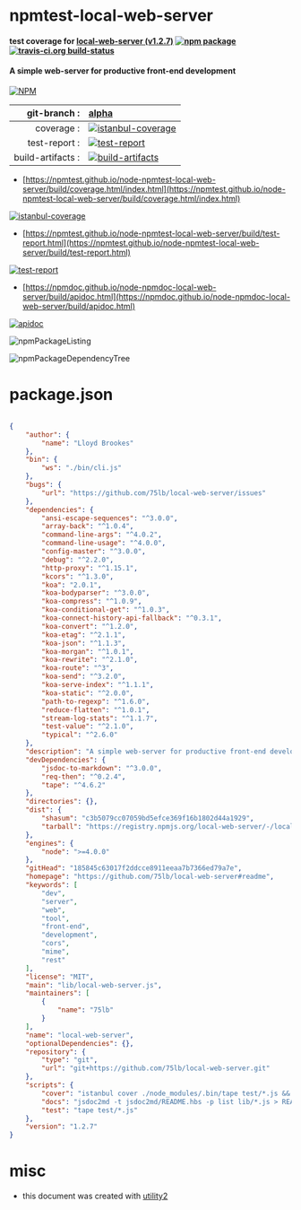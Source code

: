 # npmtest-local-web-server

#### test coverage for  [local-web-server (v1.2.7)](https://github.com/75lb/local-web-server#readme)  [![npm package](https://img.shields.io/npm/v/npmtest-local-web-server.svg?style=flat-square)](https://www.npmjs.org/package/npmtest-local-web-server) [![travis-ci.org build-status](https://api.travis-ci.org/npmtest/node-npmtest-local-web-server.svg)](https://travis-ci.org/npmtest/node-npmtest-local-web-server)

#### A simple web-server for productive front-end development

[![NPM](https://nodei.co/npm/local-web-server.png?downloads=true&downloadRank=true&stars=true)](https://www.npmjs.com/package/local-web-server)

| git-branch : | [alpha](https://github.com/npmtest/node-npmtest-local-web-server/tree/alpha)|
|--:|:--|
| coverage : | [![istanbul-coverage](https://npmtest.github.io/node-npmtest-local-web-server/build/coverage.badge.svg)](https://npmtest.github.io/node-npmtest-local-web-server/build/coverage.html/index.html)|
| test-report : | [![test-report](https://npmtest.github.io/node-npmtest-local-web-server/build/test-report.badge.svg)](https://npmtest.github.io/node-npmtest-local-web-server/build/test-report.html)|
| build-artifacts : | [![build-artifacts](https://npmtest.github.io/node-npmtest-local-web-server/glyphicons_144_folder_open.png)](https://github.com/npmtest/node-npmtest-local-web-server/tree/gh-pages/build)|

- [https://npmtest.github.io/node-npmtest-local-web-server/build/coverage.html/index.html](https://npmtest.github.io/node-npmtest-local-web-server/build/coverage.html/index.html)

[![istanbul-coverage](https://npmtest.github.io/node-npmtest-local-web-server/build/screenCapture.buildCi.browser.%252Ftmp%252Fbuild%252Fcoverage.lib.html.png)](https://npmtest.github.io/node-npmtest-local-web-server/build/coverage.html/index.html)

- [https://npmtest.github.io/node-npmtest-local-web-server/build/test-report.html](https://npmtest.github.io/node-npmtest-local-web-server/build/test-report.html)

[![test-report](https://npmtest.github.io/node-npmtest-local-web-server/build/screenCapture.buildCi.browser.%252Ftmp%252Fbuild%252Ftest-report.html.png)](https://npmtest.github.io/node-npmtest-local-web-server/build/test-report.html)

- [https://npmdoc.github.io/node-npmdoc-local-web-server/build/apidoc.html](https://npmdoc.github.io/node-npmdoc-local-web-server/build/apidoc.html)

[![apidoc](https://npmdoc.github.io/node-npmdoc-local-web-server/build/screenCapture.buildCi.browser.%252Ftmp%252Fbuild%252Fapidoc.html.png)](https://npmdoc.github.io/node-npmdoc-local-web-server/build/apidoc.html)

![npmPackageListing](https://npmtest.github.io/node-npmtest-local-web-server/build/screenCapture.npmPackageListing.svg)

![npmPackageDependencyTree](https://npmtest.github.io/node-npmtest-local-web-server/build/screenCapture.npmPackageDependencyTree.svg)



# package.json

```json

{
    "author": {
        "name": "Lloyd Brookes"
    },
    "bin": {
        "ws": "./bin/cli.js"
    },
    "bugs": {
        "url": "https://github.com/75lb/local-web-server/issues"
    },
    "dependencies": {
        "ansi-escape-sequences": "^3.0.0",
        "array-back": "^1.0.4",
        "command-line-args": "^4.0.2",
        "command-line-usage": "^4.0.0",
        "config-master": "^3.0.0",
        "debug": "^2.2.0",
        "http-proxy": "^1.15.1",
        "kcors": "^1.3.0",
        "koa": "2.0.1",
        "koa-bodyparser": "^3.0.0",
        "koa-compress": "^1.0.9",
        "koa-conditional-get": "^1.0.3",
        "koa-connect-history-api-fallback": "^0.3.1",
        "koa-convert": "^1.2.0",
        "koa-etag": "^2.1.1",
        "koa-json": "^1.1.3",
        "koa-morgan": "^1.0.1",
        "koa-rewrite": "^2.1.0",
        "koa-route": "^3",
        "koa-send": "^3.2.0",
        "koa-serve-index": "^1.1.1",
        "koa-static": "^2.0.0",
        "path-to-regexp": "^1.6.0",
        "reduce-flatten": "^1.0.1",
        "stream-log-stats": "^1.1.7",
        "test-value": "^2.1.0",
        "typical": "^2.6.0"
    },
    "description": "A simple web-server for productive front-end development",
    "devDependencies": {
        "jsdoc-to-markdown": "^3.0.0",
        "req-then": "^0.2.4",
        "tape": "^4.6.2"
    },
    "directories": {},
    "dist": {
        "shasum": "c3b5079cc07059bd5efce369f16b1802d44a1929",
        "tarball": "https://registry.npmjs.org/local-web-server/-/local-web-server-1.2.7.tgz"
    },
    "engines": {
        "node": ">=4.0.0"
    },
    "gitHead": "185845c63017f2ddcce8911eeaa7b7366ed79a7e",
    "homepage": "https://github.com/75lb/local-web-server#readme",
    "keywords": [
        "dev",
        "server",
        "web",
        "tool",
        "front-end",
        "development",
        "cors",
        "mime",
        "rest"
    ],
    "license": "MIT",
    "main": "lib/local-web-server.js",
    "maintainers": [
        {
            "name": "75lb"
        }
    ],
    "name": "local-web-server",
    "optionalDependencies": {},
    "repository": {
        "type": "git",
        "url": "git+https://github.com/75lb/local-web-server.git"
    },
    "scripts": {
        "cover": "istanbul cover ./node_modules/.bin/tape test/*.js && cat coverage/lcov.info | coveralls && rm -rf coverage; echo",
        "docs": "jsdoc2md -t jsdoc2md/README.hbs -p list lib/*.js > README.md; echo",
        "test": "tape test/*.js"
    },
    "version": "1.2.7"
}
```



# misc
- this document was created with [utility2](https://github.com/kaizhu256/node-utility2)
